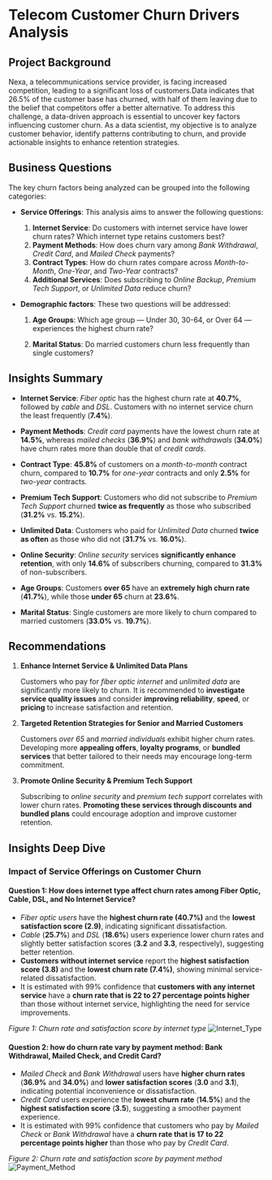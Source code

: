# Telecom Customer Churn Drivers Analysis

## Project Background

Nexa, a telecommunications service provider, is facing increased competition, leading to a significant loss of customers.Data indicates that 26.5% of the customer base has churned, with half of them leaving due to the belief that competitors offer a better alternative. To address this challenge, a data-driven approach is essential to uncover key factors influencing customer churn. As a data scientist, my objective is to analyze customer behavior, identify patterns contributing to churn, and provide actionable insights to enhance retention strategies. 

## Business Questions

The key churn factors being analyzed can be grouped into the following categories:

- **Service Offerings**: This analysis aims to answer the following questions:

  1. **Internet Service**: Do customers with internet service have lower churn rates? Which internet type retains customers best?
  2. **Payment Methods**: How does churn vary among _Bank Withdrawal_, _Credit Card_, and _Mailed Check_ payments?
  3. **Contract Types**: How do churn rates compare across _Month-to-Month_, _One-Year_, and _Two-Year_ contracts?
  4. **Additional Services**: Does subscribing to _Online Backup_, _Premium Tech Support_, or _Unlimited Data_ reduce churn?
 
- **Demographic factors**: These two questions will be addressed:

  1. **Age Groups**: Which age group — Under 30, 30-64, or Over 64 — experiences the highest churn rate?

  2. **Marital Status**: Do married customers churn less frequently than single customers?

## Insights Summary

- **Internet Service**: _Fiber optic_ has the highest churn rate at **40.7%**, followed by _cable_ and _DSL_. Customers with no internet service churn the least frequently (**7.4%**).

- **Payment Methods**: _Credit card_ payments have the lowest churn rate at **14.5%**, whereas _mailed checks_ (**36.9%**) and _bank withdrawals_ (**34.0%**) have churn rates more than double that of _credit cards_.

- **Contract Type**: **45.8%** of customers on a _month-to-month_ contract churn, compared to **10.7%** for _one-year_ contracts and only **2.5%** for _two-year_ contracts.

- **Premium Tech Support**: Customers who did not subscribe to _Premium Tech Support_ churned **twice as frequently** as those who subscribed (**31.2%** vs. **15.2%**).

- **Unlimited Data**: Customers who paid for _Unlimited Data_ churned **twice as often** as those who did not (**31.7%** vs. **16.0%**).

- **Online Security**: _Online security_ services **significantly enhance retention**, with only **14.6%** of subscribers churning, compared to **31.3%** of non-subscribers.

- **Age Groups**: Customers **over 65** have an **extremely high churn rate** (**41.7%**), while those **under 65** churn at **23.6%**.

- **Marital Status**: Single customers are more likely to churn compared to married customers (**33.0%** vs. **19.7%**).

## Recommendations

1. **Enhance Internet Service & Unlimited Data Plans**
  
    Customers who pay for _fiber optic internet_ and _unlimited data_ are significantly more likely to churn. It is recommended to **investigate service quality issues** and consider **improving reliability**, **speed**, or **pricing** to increase satisfaction and retention.

2. **Targeted Retention Strategies for Senior and Married Customers**
  
    Customers _over 65_ and _married individuals_ exhibit higher churn rates. Developing more **appealing offers**, **loyalty programs**, or **bundled services** that better tailored to their needs may encourage long-term commitment.

3. **Promote Online Security & Premium Tech Support**
  
    Subscribing to _online security_ and _premium tech support_ correlates with lower churn rates. **Promoting these services through discounts and bundled plans** could encourage adoption and improve customer retention.  
  
## Insights Deep Dive

### Impact of Service Offerings on Customer Churn  

#### Question 1: How does internet type affect churn rates among Fiber Optic, Cable, DSL, and No Internet Service?

- _Fiber optic users_ have the **highest churn rate (40.7%)** and the **lowest satisfaction score (2.9)**, indicating significant dissatisfaction.  
- _Cable_ (**25.7%**) and _DSL_ (**18.6%**) users experience lower churn rates and slightly better satisfaction scores (**3.2** and **3.3**, respectively), suggesting better retention.  
- **Customers without internet service** report the **highest satisfaction score (3.8)** and the **lowest churn rate (7.4%)**, showing minimal service-related dissatisfaction.  
- It is estimated with 99% confidence that **customers with any internet service** have a **churn rate that is 22 to 27 percentage points higher** than those without internet service, highlighting the need for service improvements.

*Figure 1: Churn rate and satisfaction score by internet type*
![Internet_Type](https://github.com/user-attachments/assets/4dad26c6-2bfb-4a48-a199-e2679105242d)

#### Question 2: how do churn rate vary by payment method: Bank Withdrawal, Mailed Check, and Credit Card?

- _Mailed Check_ and _Bank Withdrawal_ users have **higher churn rates** (**36.9%** and **34.0%**) and **lower satisfaction scores** (**3.0** and **3.1**), indicating potential inconvenience or dissatisfaction.
- _Credit Card_ users experience the **lowest churn rate** (**14.5%**) and the **highest satisfaction score** (**3.5**), suggesting a smoother payment experience.
- It is estimated with 99% confidence that customers who pay by _Mailed Check_ or _Bank Withdrawal_ have a **churn rate that is 17 to 22 percentage points higher** than those who pay by _Credit Card_.

*Figure 2: Churn rate and satisfaction score by payment method*
![Payment_Method](https://github.com/user-attachments/assets/ece638be-ad4a-43cd-be28-3d8d8a8b9748)

